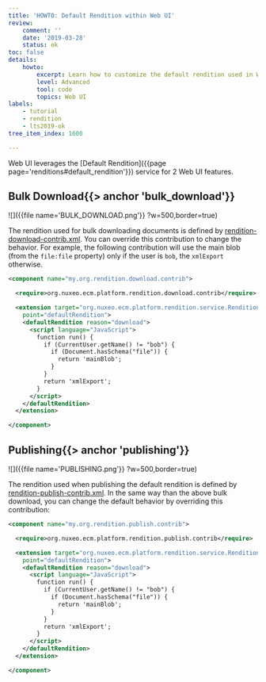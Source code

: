 ```yaml
---
title: 'HOWTO: Default Rendition within Web UI'
review:
    comment: ''
    date: '2019-03-28'
    status: ok
toc: false
details:
    howto:
        excerpt: Learn how to customize the default rendition used in Web UI.
        level: Advanced
        tool: code
        topics: Web UI
labels:
    - tutorial
    - rendition
    - lts2019-ok
tree_item_index: 1600

---
```


Web UI leverages the [Default Rendition]({{page page='renditions#default_rendition'}}) service for 2 Web UI features.

## Bulk Download{{> anchor 'bulk_download'}}

![]({{file name='BULK_DOWNLOAD.png'}} ?w=500,border=true)

The rendition used for bulk downloading documents is defined by [rendition-download-contrib.xml](https://github.com/nuxeo/nuxeo/blob/10.10/nuxeo-features/nuxeo-platform-rendition/nuxeo-platform-rendition-core/src/main/resources/OSGI-INF/rendition-download-contrib.xml). You can override this contribution to change the behavior. For example, the following contribution will use the main blob (from the `file:file` property) only if the user is `bob`, the `xmlExport` otherwise.  

```xml
<component name="my.org.rendition.download.contrib">

  <require>org.nuxeo.ecm.platform.rendition.download.contrib</require>

  <extension target="org.nuxeo.ecm.platform.rendition.service.RenditionService"
    point="defaultRendition">
    <defaultRendition reason="download">
      <script language="JavaScript">
        function run() {
          if (CurrentUser.getName() != "bob") {
            if (Document.hasSchema("file")) {
              return 'mainBlob';
            }
          }
          return 'xmlExport';
        }
      </script>
    </defaultRendition>
  </extension>

</component>
```

## Publishing{{> anchor 'publishing'}}

![]({{file name='PUBLISHING.png'}} ?w=500,border=true)

The rendition used when publishing the default rendition is defined by [rendition-publish-contrib.xml](https://github.com/nuxeo/nuxeo/blob/10.10/nuxeo-features/nuxeo-platform-rendition/nuxeo-platform-rendition-core/src/main/resources/OSGI-INF/rendition-publish-contrib.xml). In the same way than the above bulk download, you can change the default behavior by overriding this contribution:

```xml
<component name="my.org.rendition.publish.contrib">

  <require>org.nuxeo.ecm.platform.rendition.publish.contrib</require>

  <extension target="org.nuxeo.ecm.platform.rendition.service.RenditionService"
    point="defaultRendition">
    <defaultRendition reason="download">
      <script language="JavaScript">
        function run() {
          if (CurrentUser.getName() != "bob") {
            if (Document.hasSchema("file")) {
              return 'mainBlob';
            }
          }
          return 'xmlExport';
        }
      </script>
    </defaultRendition>
  </extension>

</component>
```